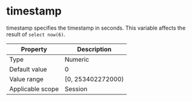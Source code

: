 # timestamp

timestamp specifies the timestamp in seconds. This variable affects the result of `select now(6)`.

| **Property** | **Description** |
|--------|--------------------|
| Type | Numeric |
| Default value | 0 |
| Value range | \[0, 253402272000) |
| Applicable scope | Session |
